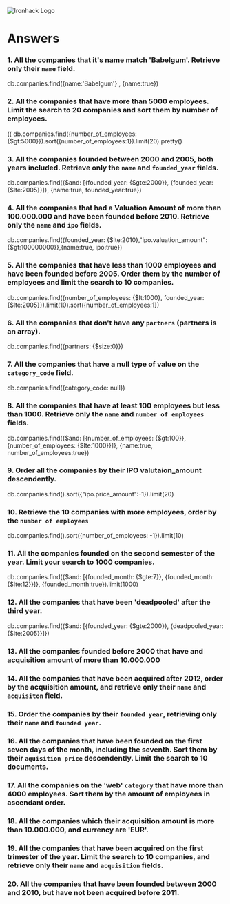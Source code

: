 ![Ironhack Logo](https://i.imgur.com/1QgrNNw.png)

# Answers

### 1. All the companies that it's name match 'Babelgum'. Retrieve only their `name` field.

db.companies.find({name:'Babelgum'} , {name:true})

### 2. All the companies that have more than 5000 employees. Limit the search to 20 companies and sort them by **number of employees**.
((
db.companies.find({number_of_employees: {$gt:5000}}).sort({number_of_employees:1}).limit(20).pretty()

### 3. All the companies founded between 2000 and 2005, both years included. Retrieve only the `name` and `founded_year` fields.
db.companies.find({$and: [{founded_year: {$gte:2000}}, {founded_year: {$lte:2005}}]}, {name:true, founded_year:true})


### 4. All the companies that had a Valuation Amount of more than 100.000.000 and have been founded before 2010. Retrieve only the `name` and `ipo` fields.

db.companies.find({founded_year: {$lte:2010},"ipo.valuation_amount": {$gt:100000000}},{name:true, ipo:true})


### 5. All the companies that have less than 1000 employees and have been founded before 2005. Order them by the number of employees and limit the search to 10 companies.

db.companies.find({number_of_employees: {$lt:1000}, founded_year: {$lte:2005}}).limit(10).sort({number_of_employees:1})

### 6. All the companies that don't have any `partners` (partners is an array).

db.companies.find({partners: {$size:0}})

### 7. All the companies that have a null type of value on the `category_code` field.

db.companies.find({category_code: null})

### 8. All the companies that have at least 100 employees but less than 1000. Retrieve only the `name` and `number of employees` fields.

db.companies.find({$and: [{number_of_employees: {$gt:100}}, {number_of_employees: {$lte:1000}}]}, {name:true, number_of_employees:true})

### 9. Order all the companies by their IPO valutaion_amount descendently.

db.companies.find().sort({"ipo.price_amount":-1}).limit(20)

### 10. Retrieve the 10 companies with more employees, order by the `number of employees`

db.companies.find().sort({number_of_employees: -1}).limit(10)

### 11. All the companies founded on the second semester of the year. Limit your search to 1000 companies.

db.companies.find({$and: [{founded_month: {$gte:7}}, {founded_month: {$lte:12}}]}, {founded_month:true}).limit(1000)

### 12. All the companies that have been 'deadpooled' after the third year.

db.companies.find({$and: [{founded_year: {$gte:2000}}, {deadpooled_year: {$lte:2005}}]})

### 13. All the companies founded before 2000 that have and acquisition amount of more than 10.000.000

<!-- Your Code Goes Here -->

### 14. All the companies that have been acquired after 2012, order by the acquisition amount, and retrieve only their `name` and `acquisiton` field.

<!-- Your Code Goes Here -->

### 15. Order the companies by their `founded year`, retrieving only their `name` and `founded year`.

<!-- Your Code Goes Here -->

### 16. All the companies that have been founded on the first seven days of the month, including the seventh. Sort them by their `aquisition price` descendently. Limit the search to 10 documents.

<!-- Your Code Goes Here -->

### 17. All the companies on the 'web' `category` that have more than 4000 employees. Sort them by the amount of employees in ascendant order.

<!-- Your Code Goes Here -->

### 18. All the companies which their acquisition amount is more than 10.000.000, and currency are 'EUR'.

<!-- Your Code Goes Here -->

### 19. All the companies that have been acquired on the first trimester of the year. Limit the search to 10 companies, and retrieve only their `name` and `acquisition` fields.

<!-- Your Code Goes Here -->

### 20. All the companies that have been founded between 2000 and 2010, but have not been acquired before 2011.

<!-- Your Code Goes Here -->
